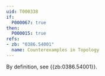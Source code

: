 ```yaml
---
uid: T000338
if:
  P000067: true
then:
  P000015: true
refs:
- zb: "0386.54001"
  name: Counterexamples in Topology
---
```


By definition, see {{zb:0386.54001}}.
